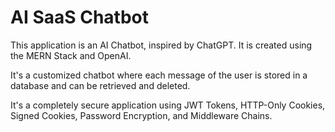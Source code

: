 # AI SaaS Chatbot

This application is an AI Chatbot, inspired by ChatGPT. It is created using the MERN Stack and OpenAI. 

It's a customized chatbot where each message of the user is stored in a database and can be retrieved and deleted.

It's a completely secure application using JWT Tokens, HTTP-Only Cookies, Signed Cookies, Password Encryption, and Middleware Chains.